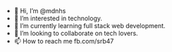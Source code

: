 - 👋 Hi, I’m @mdnhs
- 👀 I’m interested in technology.
- 🌱 I’m currently learning full stack web development.
- 💞️ I’m looking to collaborate on tech lovers.
- 📫 How to reach me fb.com/srb47
